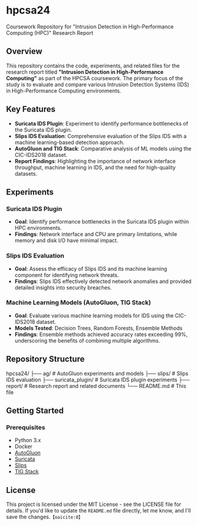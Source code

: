 # hpcsa24
Coursework Repository for "Intrusion Detection in High-Performance Computing (HPC)" Research Report

## Overview
This repository contains the code, experiments, and related files for the research report titled **"Intrusion Detection in High-Performance Computing"** as part of the HPCSA coursework. The primary focus of the study is to evaluate and compare various Intrusion Detection Systems (IDS) in High-Performance Computing environments.

## Key Features
- **Suricata IDS Plugin**: Experiment to identify performance bottlenecks of the Suricata IDS plugin.
- **Slips IDS Evaluation**: Comprehensive evaluation of the Slips IDS with a machine learning-based detection approach.
- **AutoGluon and TIG Stack**: Comparative analysis of ML models using the CIC-IDS2018 dataset.
- **Report Findings**: Highlighting the importance of network interface throughput, machine learning in IDS, and the need for high-quality datasets.

## Experiments
### Suricata IDS Plugin
- **Goal**: Identify performance bottlenecks in the Suricata IDS plugin within HPC environments.
- **Findings**: Network interface and CPU are primary limitations, while memory and disk I/O have minimal impact.

### Slips IDS Evaluation
- **Goal**: Assess the efficacy of Slips IDS and its machine learning component for identifying network threats.
- **Findings**: Slips IDS effectively detected network anomalies and provided detailed insights into security breaches.

### Machine Learning Models (AutoGluon, TIG Stack)
- **Goal**: Evaluate various machine learning models for IDS using the CIC-IDS2018 dataset.
- **Models Tested**: Decision Trees, Random Forests, Ensemble Methods
- **Findings**: Ensemble methods achieved accuracy rates exceeding 99%, underscoring the benefits of combining multiple algorithms.

## Repository Structure
hpcsa24/
├── ag/ # AutoGluon experiments and models
├── slips/ # Slips IDS evaluation
├── suricata_plugin/ # Suricata IDS plugin experiments
├── report/ # Research report and related documents
└── README.md # This file

## Getting Started
### Prerequisites
- Python 3.x
- Docker
- [AutoGluon](https://github.com/awslabs/autogluon)
- [Suricata](https://suricata.io/)
- [Slips](https://github.com/jasonish/slips)
- [TIG Stack](https://github.com/alekece/tig-stack)

## License
This project is licensed under the MIT License - see the LICENSE file for details. 
If you'd like to update the `README.md` file directly, let me know, and I'll save the changes. &#8203;``【oaicite:0】``&#8203;


